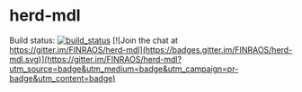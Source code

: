 # herd-mdl

Build status: [![build_status](https://travis-ci.org/FINRAOS/herd-mdl.svg?branch=master)](https://travis-ci.org/FINRAOS/herd-mdl) [![Join the chat at https://gitter.im/FINRAOS/herd-mdl](https://badges.gitter.im/FINRAOS/herd-mdl.svg)](https://gitter.im/FINRAOS/herd-mdl?utm_source=badge&utm_medium=badge&utm_campaign=pr-badge&utm_content=badge)
